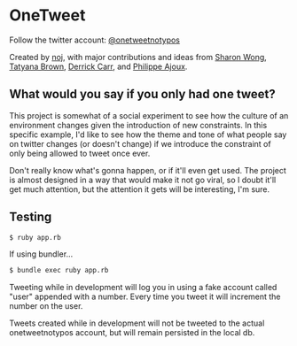 OneTweet
========

Follow the twitter account: <a
href="https://twitter.com/onetweetnotypos">@onetweetnotypos</a>

Created by <a href="http://noj.cc">noj</a>, with major contributions and ideas
from <a href="https://twitter.com/sharonw">Sharon Wong</a>,
<a href="http://www.tatyanabrown.com/">Tatyana Brown</a>,
<a href="https://twitter.com/binaryderrick">Derrick Carr</a>, and
<a href="https://www.facebook.com/pajoux">Philippe Ajoux</a>.

## What would you say if you only had one tweet?

This project is somewhat of a social experiment to see how the culture of an
environment changes given the introduction of new constraints.  In this
specific example, I'd like to see how the theme and tone of what people say on
twitter changes (or doesn't change) if we introduce the constraint of only
being allowed to tweet once ever.

Don't really know what's gonna happen, or if it'll even get used.  The project
is almost designed in a way that would make it not go viral, so I doubt it'll
get much attention, but the attention it gets will be interesting, I'm sure.

## Testing

```bash
$ ruby app.rb
```

If using bundler...
```bash
$ bundle exec ruby app.rb
```

Tweeting while in development will log you in using a fake account called
"user" appended with a number.  Every time you tweet it will increment the
number on the user.

Tweets created while in development will not be tweeted to the actual
onetweetnotypos account, but will remain persisted in the local db.


